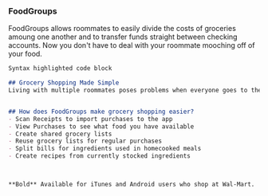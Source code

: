 ### FoodGroups

FoodGroups allows roommates to easily divide the costs of groceries amoung one another and to transfer funds straight between checking accounts. Now you don't have to deal with your roommate mooching off of your food. 

```markdown
Syntax highlighted code block

## Grocery Shopping Made Simple
Living with multiple roommates poses problems when everyone goes to the store on their own and you end up with four tubs of butter in your fridge. With FoodGroups, a free app, you can easily communicate grocery purchases to avoid wasteful and redundant purchases. When roommates cook together and share meals, FoodGroup makes splitting the cost simple. 


## How does FoodGroups make grocery shopping easier?
- Scan Receipts to import purchases to the app
- View Purchases to see what food you have available
- Create shared grocery lists 
- Reuse grocery lists for regular purchases
- Split bills for ingredients used in homecooked meals
- Create recipes from currently stocked ingredients 



**Bold** Available for iTunes and Android users who shop at Wal-Mart.

